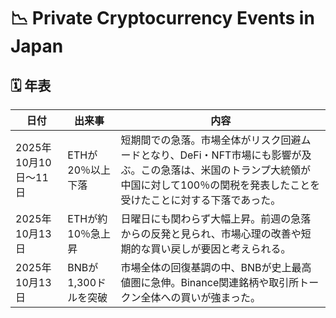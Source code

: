 # 📉 Private Cryptocurrency Events in Japan

## 🗓 年表

| 日付 | 出来事 | 内容 |
|------|--------|------|
| 2025年10月10日〜11日 | ETHが20％以上下落 | 短期間での急落。市場全体がリスク回避ムードとなり、DeFi・NFT市場にも影響が及ぶ。この急落は、米国のトランプ大統領が中国に対して100％の関税を発表したことを受けたことに対する下落であった。 |
| 2025年10月13日 | ETHが約10％急上昇 | 日曜日にも関わらず大幅上昇。前週の急落からの反発と見られ、市場心理の改善や短期的な買い戻しが要因と考えられる。 |
| 2025年10月13日 | BNBが1,300ドルを突破 | 市場全体の回復基調の中、BNBが史上最高値圏に急伸。Binance関連銘柄や取引所トークン全体への買いが強まった。 |
